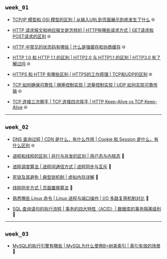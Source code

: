 ## `week_01`
- [TCP/IP 模型和 OSI 模型的区别 | 从输入URL到页面展示到底发生了什么](https://github.com/cherry77-cloud/Rookie2025-04/blob/main/week_01/day_01.md) 🌐

- [HTTP 请求报文和响应报文是怎样的 | HTTP有哪些请求方式 | GET请求和POST请求的区别](https://github.com/cherry77-cloud/Rookie2025-04/blob/main/week_01/day_02.md) 🌐

- [HTTP 中常见的状态码有哪些 | 什么是强缓存和协商缓存](https://github.com/cherry77-cloud/Rookie2025-04/blob/main/week_01/day_03.md) 🌐

- [HTTP 1.0 和 HTTP 1.1 的区别 | HTTP2.0 与 HTTP1.1 的区别 | HTTP3.0 有了解过吗](https://github.com/cherry77-cloud/Rookie2025-04/blob/main/week_01/day_04.md) 🌐

- [HTTPS 和 HTTP 有哪些区别 | HTTPS的工作原理 | TCP和UDP的区别](https://github.com/cherry77-cloud/Rookie2025-04/blob/main/week_01/day_05.md) 🌐

- [TCP 如何确保可靠性 | 拥塞控制实现 | 流量控制实现 | UDP 如何实现可靠传输](https://github.com/cherry77-cloud/Rookie2025-04/blob/main/week_01/day_06.md) 🌐
  
- [TCP 连接三次握手 | TCP 连接四次挥手 | HTTP Keep-Alive vs TCP Keep-Alive](https://github.com/cherry77-cloud/Rookie2025-04/blob/main/week_01/day_07.md) 🌐


---


## `week_02`
- [DNS 查询过程 | CDN 是什么，有什么作用 | Cookie 和 Session 是什么，有什么区别](https://github.com/cherry77-cloud/Rookie2025-04/blob/main/week_02/day_08.md) 🌐
  
- [进程和线程的区别 | 并行与并发的区别 | 用户态与内核态](https://github.com/cherry77-cloud/Rookie2025-04/blob/main/week_02/day_09.md) 🐧
  
- [进程调度算法 | 进程间通信方式 | 进程同步与互斥](https://github.com/cherry77-cloud/Rookie2025-04/blob/main/week_02/day_10.md) 🐧
  
- [死锁及其避免 | 典型锁机制 | 虚拟内存详解](https://github.com/cherry77-cloud/Rookie2025-04/blob/main/week_02/day_11.md) 🐧
  
- [线程同步方式 | 页面置换算法](https://github.com/cherry77-cloud/Rookie2025-04/blob/main/week_02/day_12.md) 🐧
  
- [熟悉哪些 Linux 命令 | Linux 进程与端口操作 | I/O 多路复用机制对比](https://github.com/cherry77-cloud/Rookie2025-04/blob/main/week_02/day_13.md) 🐧
  
- [SQL 查询语句的执行流程 | 事务的四大特性（ACID）| 数据库的事务隔离级别](https://github.com/cherry77-cloud/Rookie2025-04/blob/main/week_02/day_14.md) 💾

---

## `week_03`
- [MySQL的执行引擎有哪些 | MySQL为什么使用B+树来索引 | 索引失效的场景](https://github.com/cherry77-cloud/Rookie2025-04/blob/main/week_03/day_15.md) 💾
